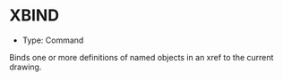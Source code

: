 # XBIND

- Type: Command

Binds one or more definitions of named objects in an xref to the current drawing.

